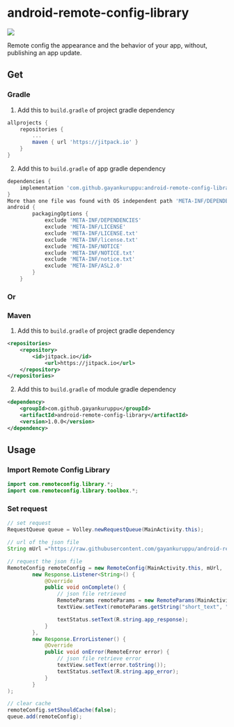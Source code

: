 # android-remote-config-library

[![](https://jitpack.io/v/gayankuruppu/android-remote-config-library.svg)](https://jitpack.io/#gayankuruppu/android-remote-config-library)

Remote config the appearance and the behavior of your app, without, publishing an app update.

## Get

### Gradle

1. Add this to `build.gradle` of project gradle dependency

```groovy
allprojects {
	repositories {
		...
 		maven { url 'https://jitpack.io' }
	}
}
```

2. Add this to `build.gradle` of app gradle dependency

```groovy
dependencies {
	implementation 'com.github.gayankuruppu:android-remote-config-library:1.0.0'
}
More than one file was found with OS independent path 'META-INF/DEPENDENCIES'
android {
        packagingOptions {
            exclude 'META-INF/DEPENDENCIES'
            exclude 'META-INF/LICENSE'
            exclude 'META-INF/LICENSE.txt'
            exclude 'META-INF/license.txt'
            exclude 'META-INF/NOTICE'
            exclude 'META-INF/NOTICE.txt'
            exclude 'META-INF/notice.txt'
            exclude 'META-INF/ASL2.0'
        }
    }
```

### Or

### Maven

1. Add this to `build.gradle` of project gradle dependency

```xml
<repositories>
	<repository>
		<id>jitpack.io</id>
	    	<url>https://jitpack.io</url>
	</repository>
</repositories>
```

2. Add this to `build.gradle` of module gradle dependency

```xml
<dependency>
	<groupId>com.github.gayankuruppu</groupId>
	<artifactId>android-remote-config-library</artifactId>
	<version>1.0.0</version>
</dependency>
```
## Usage
### Import Remote Config Library

```java
import com.remoteconfig.library.*;
import com.remoteconfig.library.toolbox.*;
```

### Set request

```java
// set request
RequestQueue queue = Volley.newRequestQueue(MainActivity.this);

// url of the json file
String mUrl ="https://raw.githubusercontent.com/gayankuruppu/android-remote-config-library/master/remote-config.json";

// request the json file
RemoteConfig remoteConfig = new RemoteConfig(MainActivity.this, mUrl,
        new Response.Listener<String>() {
            @Override
            public void onComplete() {
                // json file retrieved
                RemoteParams remoteParams = new RemoteParams(MainActivity.this);
                textView.setText(remoteParams.getString("short_text", "some_text"));

                textStatus.setText(R.string.app_response);
            }
        },
        new Response.ErrorListener() {
            @Override
            public void onError(RemoteError error) {
                // json file retrieve error
                textView.setText(error.toString());
                textStatus.setText(R.string.app_error);
            }
        }
);

// clear cache
remoteConfig.setShouldCache(false);
queue.add(remoteConfig);
```
